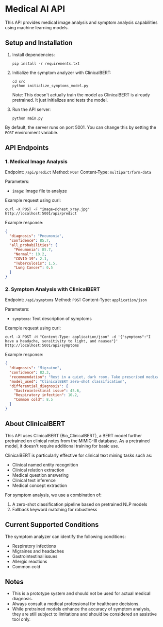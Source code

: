 # Medical AI API

This API provides medical image analysis and symptom analysis capabilities using machine learning models.

## Setup and Installation

1. Install dependencies:
   ```
   pip install -r requirements.txt
   ```

2. Initialize the symptom analyzer with ClinicalBERT:
   ```
   cd src
   python initialize_symptoms_model.py
   ```
   Note: This doesn't actually train the model as ClinicalBERT is already pretrained. It just initializes and tests the model.

3. Run the API server:
   ```
   python main.py
   ```

By default, the server runs on port 5001. You can change this by setting the `PORT` environment variable.

## API Endpoints

### 1. Medical Image Analysis

Endpoint: `/api/predict`
Method: `POST`
Content-Type: `multipart/form-data`

Parameters:
- `image`: Image file to analyze

Example request using curl:
```
curl -X POST -F "image=@chest_xray.jpg" http://localhost:5001/api/predict
```

Example response:
```json
{
  "diagnosis": "Pneumonia",
  "confidence": 85.7,
  "all_probabilities": {
    "Pneumonia": 85.7,
    "Normal": 10.2,
    "COVID-19": 2.1,
    "Tuberculosis": 1.5,
    "Lung Cancer": 0.5
  }
}
```

### 2. Symptom Analysis with ClinicalBERT

Endpoint: `/api/symptoms`
Method: `POST`
Content-Type: `application/json`

Parameters:
- `symptoms`: Text description of symptoms

Example request using curl:
```
curl -X POST -H "Content-Type: application/json" -d '{"symptoms":"I have a headache, sensitivity to light, and nausea"}' http://localhost:5001/api/symptoms
```

Example response:
```json
{
  "diagnosis": "Migraine",
  "confidence": 82.3,
  "recommendation": "Rest in a quiet, dark room. Take prescribed medication at onset of symptoms.",
  "model_used": "ClinicalBERT zero-shot classification",
  "differential_diagnosis": {
    "Gastrointestinal issue": 45.6,
    "Respiratory infection": 10.2,
    "Common cold": 8.5
  }
}
```

## About ClinicalBERT

This API uses ClinicalBERT (Bio_ClinicalBERT), a BERT model further pretrained on clinical notes from the MIMIC-III database. As a pretrained model, it doesn't require additional training for basic use.

ClinicalBERT is particularly effective for clinical text mining tasks such as:

- Clinical named entity recognition
- Clinical relation extraction
- Medical question answering
- Clinical text inference
- Medical concept extraction

For symptom analysis, we use a combination of:
1. A zero-shot classification pipeline based on pretrained NLP models
2. Fallback keyword matching for robustness

## Current Supported Conditions

The symptom analyzer can identify the following conditions:
- Respiratory infections
- Migraines and headaches
- Gastrointestinal issues
- Allergic reactions
- Common cold

## Notes

- This is a prototype system and should not be used for actual medical diagnosis.
- Always consult a medical professional for healthcare decisions.
- While pretrained models enhance the accuracy of symptom analysis, they are still subject to limitations and should be considered an assistive tool only. 